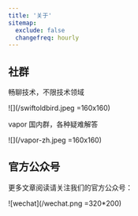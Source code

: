 ```yaml
---
title: '关于'
sitemap:
  exclude: false
  changefreq: hourly
---
```


## 社群

畅聊技术，不限技术领域

![](/swiftoldbird.jpeg =160x160)

vapor 国内群，各种疑难解答

![](/vapor-zh.jpeg =160x160)

## 官方公众号

更多文章阅读请关注我们的官方公众号：

![wechat](/wechat.png =320*200)
